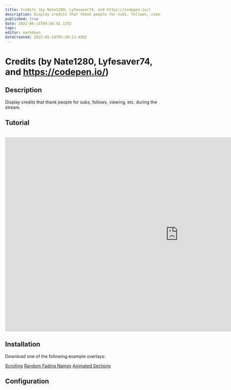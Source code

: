 ```yaml
---
title: Credits (by Nate1280, Lyfesaver74, and https://codepen.io/)
description: Display credits that thank people for subs, follows, viewing, etc. during the stream.
published: true
date: 2022-06-11T04:56:42.115Z
tags: 
editor: markdown
dateCreated: 2022-05-14T05:39:13.456Z
---
```


# Credits (by Nate1280, Lyfesaver74, and https://codepen.io/)

## Description

Display credits that thank people for subs, follows, viewing, etc. during the stream.

## Tutorial
<br>
<iframe width="1120" height="630" src="https://www.youtube.com/embed/7DrRWu_Lmu4" title="YouTube video player" frameborder="0" allow="accelerometer; autoplay; clipboard-write; encrypted-media; gyroscope; picture-in-picture" allowfullscreen></iframe>

## Installation

Download one of the following example overlays:

[Scrolling](https://cdn.discordapp.com/attachments/878288822620782612/878349667174330428/cph-credits-scroll-01.html)
[Random Fading Names](https://cdn.discordapp.com/attachments/878288822620782612/878349772916936704/cph-credits-fading-names.html)
[Animated Sections](https://cdn.discordapp.com/attachments/878288822620782612/878349809692602388/cph-credits-slide.html)

## Configuration